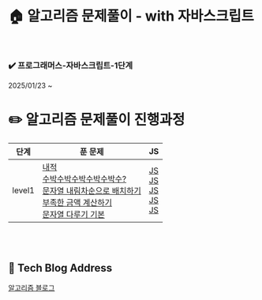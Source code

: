 <!-- ####### 헤더 -->

# :house: 알고리즘 문제풀이 - with 자바스크립트

<br/>

<!-- 기간 -->

### :heavy_check_mark: 프로그래머스-자바스크립트-1단계

2025/01/23 ~

# :pencil2: 알고리즘 문제풀이 진행과정

<table style="width:100%">
  <thead>
    <tr>
      <th>단계</th>
      <th>푼 문제</th>
      <th>JS</th>
    </tr>
  </thead>
  <tbody>
    <tr>
      <td>level1</td>
      <td>
        <a href="https://school.programmers.co.kr/learn/courses/30/lessons/70128">내적</a><br/>
        <a href="https://school.programmers.co.kr/learn/courses/30/lessons/12922">수박수박수박수박수박수?</a><br/>
        <a href="https://school.programmers.co.kr/learn/courses/30/lessons/12917">문자열 내림차순으로 배치하기</a><br/>
        <a href="https://school.programmers.co.kr/learn/courses/30/lessons/82612?language=javascript">부족한 금액 계산하기</a><br/>
        <a href="https://school.programmers.co.kr/learn/courses/30/lessons/12918">문자열 다루기 기본</a><br/>
        <!-- <a href="#"></a><br/>
        <a href="#"></a><br/>
        <a href="#"></a><br/>
        <a href="#"></a><br/>
        <a href="#"></a><br/> -->
      </td>
      <td>
        <a href="level_1/내적.js">JS</a><br/>
        <a href="./level_1/수박수박수박수박수박수.js">JS</a><br/>
        <a href="./level_1/문자열내림차순으로배치하기.js">JS</a><br/>
        <a href="./level_1/부족한금액계산하기.js">JS</a><br/>
        <a href="./level_1/문자열다루기기본.js">JS</a><br/>
      </td>
    </tr>
  </tbody>
</table>

<br/>
<br/>

## :paperclip: Tech Blog Address

<a href="https://rinny01.tistory.com/category/%EC%95%8C%EA%B3%A0%EB%A6%AC%EC%A6%98%20%EB%AC%B8%EC%A0%9C" target="_blank">알고리즘 블로그</a>
<br/>
<br/>
<br/>
<br/>
<br/>
